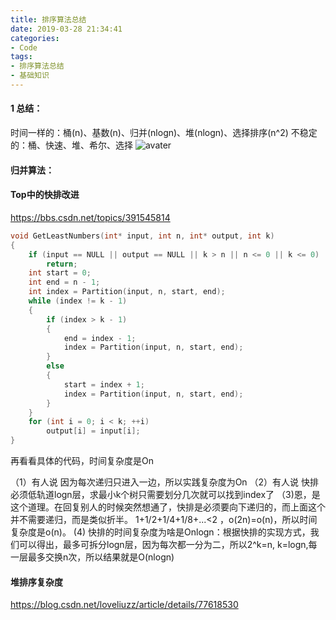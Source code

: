 ```yaml
---
title: 排序算法总结
date: 2019-03-28 21:34:41
categories: 
- Code
tags:
- 排序算法总结
- 基础知识 
---
```


#### 1 总结：
时间一样的：桶(n)、基数(n)、归并(nlogn)、堆(nlogn)、选择排序(n^2)
不稳定的：桶、快速、堆、希尔、选择
![avater](1.jpg)


#### 归并算法：


#### Top中的快排改进
https://bbs.csdn.net/topics/391545814
```c
void GetLeastNumbers(int* input, int n, int* output, int k)
{
    if (input == NULL || output == NULL || k > n || n <= 0 || k <= 0)
        return;
    int start = 0;
    int end = n - 1;
    int index = Partition(input, n, start, end);
    while (index != k - 1)
    {
        if (index > k - 1)
        {
            end = index - 1;
            index = Partition(input, n, start, end);
        }
        else
        {
            start = index + 1;
            index = Partition(input, n, start, end);
        }
    }
    for (int i = 0; i < k; ++i)
        output[i] = input[i];
}
```
再看看具体的代码，时间复杂度是On

（1）有人说 因为每次递归只进入一边，所以实践复杂度为On
（2）有人说 快排必须低轨道logn层，求最小k个树只需要划分几次就可以找到index了
（3)恩，是这个道理。在回复别人的时候突然想通了，快排是必须要向下递归的，而上面这个并不需要递归，而是类似折半。
1+1/2+1/4+1/8+...<2    ，o(2n)=o(n)，所以时间复杂度是o(n)。
 (4) 快排的时间复杂度为啥是Onlogn：根据快排的实现方式，我们可以得出，最多可拆分logn层，因为每次都一分为二，所以2^k=n, k=logn,每一层最多交换n次，所以结果就是O(nlogn)

#### 堆排序复杂度
 https://blog.csdn.net/loveliuzz/article/details/77618530
